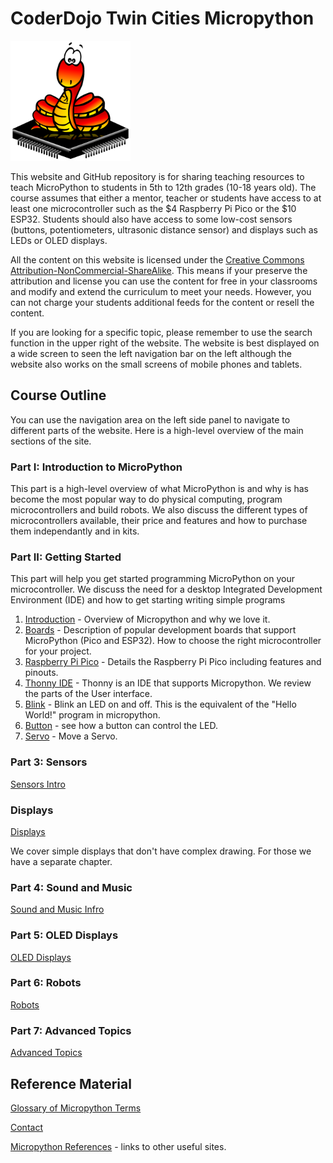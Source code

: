 # CoderDojo Twin Cities Micropython

![Micropython logo](img/micropython-logo-192x192.png)

This website and GitHub repository is for sharing teaching resources to teach MicroPython to students in 5th to 12th grades (10-18 years old).  The course assumes that either a mentor, teacher or students have access to at least one microcontroller such as the $4 Raspberry Pi Pico or the $10 ESP32.  Students should also have access to some low-cost sensors (buttons, potentiometers, ultrasonic distance sensor) and displays such as LEDs or OLED displays.

All the content on this website is licensed under the [Creative Commons Attribution-NonCommercial-ShareAlike](https://creativecommons.org/licenses/by-nc-sa/4.0/legalcode).  This means if your preserve the attribution and license you can use the content for free in your classrooms and modify and extend the curriculum to meet your needs.  However, you can not charge your students additional feeds for the content or resell the content.

If you are looking for a specific topic, please remember to use the search function in the upper right of the website.  The website is best displayed on a wide screen to seen the left navigation bar on the left although the website also works on the small screens of mobile phones and tablets.

## Course Outline

You can use the navigation area on the left side panel to navigate to different parts of the website.  Here is a high-level overview of the main sections of the site.

### Part I: Introduction to MicroPython

This part is a high-level overview of what MicroPython is and why is has become the most popular way to do physical computing, program microcontrollers and build robots.  We also discuss the different types of microcontrollers available, their price and features and how to purchase them independantly and in kits.

### Part II: Getting Started

This part will help you get started programming MicroPython on your microcontroller.  We discuss the need for a desktop Integrated Development Environment (IDE) and how to get starting writing simple programs

1. [Introduction](getting-started/01-intro.md) - Overview of Micropython and why we love it.
4. [Boards](getting-started/02-boards.md) - Description of popular development boards that support MicroPython (Pico and ESP32).  How to choose the right microcontroller for your project.
3. [Raspberry Pi Pico](getting-started/02-pi-pico.md) - Details the Raspberry Pi Pico including features and pinouts.
4. [Thonny IDE](getting-started/02c-thonny.md) - Thonny is an IDE that supports Micropython.  We review the parts of the User interface.
5. [Blink](intro/03-blink.md) - Blink an LED on and off.  This is the equivalent of the "Hello World!" program in micropython.
7. [Button](intro/03-button.md) - see how a button can control the LED.
6. [Servo](intro/04-servo.md) - Move a Servo.

### Part 3: Sensors

[Sensors Intro](sensors/01-intro.md)

### Displays

[Displays](displays/01-intro.md)

We cover simple displays that don't have complex drawing.  For those we have a separate chapter.

### Part 4: Sound and Music

[Sound and Music Infro](sound/01-intro.md)

### Part 5: OLED Displays

[OLED Displays](oled/01-intro.md)

### Part 6: Robots

[Robots](robots/01-intro.md)

### Part 7: Advanced Topics

[Advanced Topics](advanced-labs/01-intro.md)

## Reference Material

[Glossary of Micropython Terms](misc/glossary.md)

[Contact](misc/contact.md)

[Micropython References](misc/references.md) - links to other useful sites.




